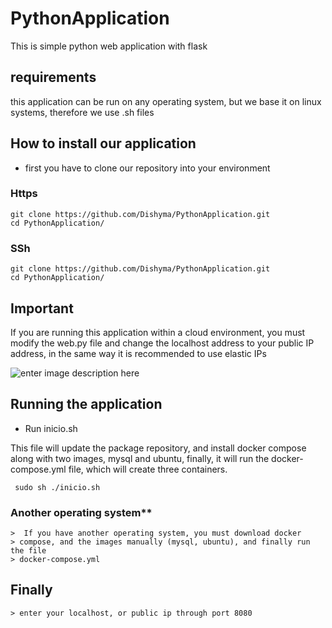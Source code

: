 # PythonApplication

This is simple python web application with flask

## requirements

this application can be run on any operating system, but we base it on linux systems, therefore we use .sh files

## How to install our application

- first you have to clone our repository into your environment

### Https

    git clone https://github.com/Dishyma/PythonApplication.git
    cd PythonApplication/

### SSh

    git clone https://github.com/Dishyma/PythonApplication.git
    cd PythonApplication/

## Important

If you are running this application within a cloud environment, you must modify the web.py file and change the localhost address to your public IP address, in the same way it is recommended to use elastic IPs

![enter image description here](https://i.ibb.co/xGZcg0h/Screenshot-2023-05-08-105201.png)

## Running the application

- Run inicio.sh

This file will update the package repository, and install docker compose along with two images, mysql and ubuntu, finally, it will run the docker-compose.yml file, which will create three containers.

     sudo sh ./inicio.sh

### Another operating system**

    >  If you have another operating system, you must download docker
    > compose, and the images manually (mysql, ubuntu), and finally run the file
    > docker-compose.yml

## Finally

    > enter your localhost, or public ip through port 8080
